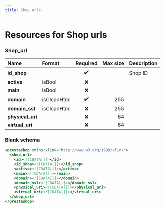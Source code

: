 ```yaml
---
title: Shop urls
---
```


# Resources for Shop urls

### Shop_url

|       Name       |   Format    | Required | Max size | Description |
| :--------------- | :---------- | :------: | -------: | :---------- |
| **id_shop**      |             | ✔️       |          | Shop ID     |
| **active**       | isBool      | ❌        |          |             |
| **main**         | isBool      | ❌        |          |             |
| **domain**       | isCleanHtml | ✔️       | 255      |             |
| **domain_ssl**   | isCleanHtml | ❌        | 255      |             |
| **physical_uri** |             | ❌        | 64       |             |
| **virtual_uri**  |             | ❌        | 64       |             |


### Blank schema

```xml
<prestashop xmlns:xlink="http://www.w3.org/1999/xlink">
  <shop_url>
    <id><![CDATA[]]></id>
    <id_shop><![CDATA[]]></id_shop>
    <active><![CDATA[]]></active>
    <main><![CDATA[]]></main>
    <domain><![CDATA[]]></domain>
    <domain_ssl><![CDATA[]]></domain_ssl>
    <physical_uri><![CDATA[]]></physical_uri>
    <virtual_uri><![CDATA[]]></virtual_uri>
  </shop_url>
</prestashop>
```

